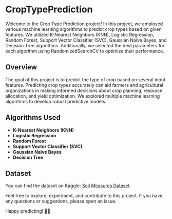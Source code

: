 # CropTypePrediction

Welcome to the Crop Type Prediction project! In this project, we employed various machine learning algorithms to predict crop types based on given features. We utilized K-Nearest Neighbors (KNN), Logistic Regression, Random Forest, Support Vector Classifier (SVC), Gaussian Naive Bayes, and Decision Tree algorithms. Additionally, we selected the best parameters for each algorithm using RandomizedSearchCV to optimize their performance.

## Overview

The goal of this project is to predict the type of crop based on several input features. Predicting crop types accurately can aid farmers and agricultural organizations in making informed decisions about crop planning, resource allocation, and yield optimization. We explored multiple machine learning algorithms to develop robust predictive models.

## Algorithms Used

- **K-Nearest Neighbors (KNN)**
- **Logistic Regression**
- **Random Forest**
- **Support Vector Classifier (SVC)**
- **Gaussian Naive Bayes**
- **Decision Tree**

## Dataset

You can find the dataset on Kaggle: [Soil Measures Dataset](https://www.kaggle.com/datasets/amaanawan/soil-measures).

Feel free to explore, experiment, and contribute to this project. If you have any questions or suggestions, please open an issue.

Happy predicting! 🌾🔮
